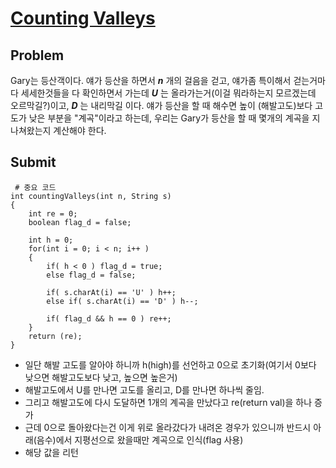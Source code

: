 # [Counting Valleys]

## Problem
Gary는 등산객이다. 얘가 등산을 하면서 ***n*** 개의 걸음을 걷고, 얘가좀 특이해서 걷는거마다 세세한것들을 다 확인하면서 가는데 ***U*** 는 올라가는거(이걸 뭐라하는지 모르겠는데 오르막길?)이고, ***D*** 는 내리막길 이다. 얘가 등산을 할 때 해수면 높이 (해발고도)보다 고도가 낮은 부분을 "계곡"이라고 하는데, 우리는 Gary가 등산을 할 때 몇개의 계곡을 지나쳐왔는지 계산해야 한다.

## Submit
<pre><code> # 중요 코드
int countingValleys(int n, String s)
{
	int re = 0;
	boolean flag_d = false;

	int h = 0;
	for(int i = 0; i < n; i++ )
	{
		if( h < 0 ) flag_d = true;
		else flag_d = false;

		if( s.charAt(i) == 'U' ) h++;
		else if( s.charAt(i) == 'D' ) h--;

		if( flag_d && h == 0 ) re++;
	}
	return (re);
}
</code></pre>

- 일단 해발 고도를 알아야 하니까 h(high)를 선언하고 0으로 초기화(여기서 0보다 낮으면 해발고도보다 낮고, 높으면 높은거)
- 해발고도에서 U를 만나면 고도를 올리고, D를 만나면 하나씩 줄임.
- 그리고 해발고도에 다시 도달하면 1개의 계곡을 만났다고 re(return val)을 하나 증가
- 근데 0으로 돌아왔다는건 이게 위로 올라갔다가 내려온 경우가 있으니까 반드시 아래(음수)에서 지평선으로 왔을때만 계곡으로 인식(flag 사용)
- 해당 값을 리턴


[Counting Valleys]: https://www.hackerrank.com/challenges/counting-valleys/problem

